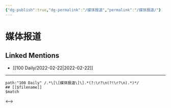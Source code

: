 ```yaml
---
{"dg-publish":true,"dg-permalink":"/媒体报道","permalink":"/媒体报道/"}
---
```


# 媒体报道

## Linked Mentions
- [[100 Daily/2022-02-22\|2022-02-22]]


---

```expander
path:"100 Daily" /.*\[\[媒体报道\]\].*(?:\r?\n(?!\r?\n).*)*/
## [[$filename]]
$match
```

<-->
